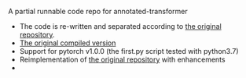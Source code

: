 A partial runnable code repo for annotated-transformer

- The code is re-written and separated according to [the original repository](https://github.com/harvardnlp/annotated-transformer).
- [The original compiled version](http://nlp.seas.harvard.edu/2018/04/03/attention.html)
- Support for pytorch v1.0.0 (the first.py script tested with python3.7)
- Reimplementation of [the original repository](https://github.com/ictnlp-wshugen/annotated-transformer_codes) with enhancements
- 
